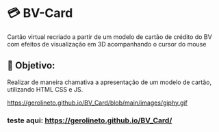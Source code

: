 # 💳 BV-Card

Cartão virtual recriado a partir de um modelo de cartão de crédito do BV com efeitos de visualização em 3D acompanhando o cursor do mouse

## 📘 Objetivo:

Realizar de maneira chamativa a apresentação de um modelo de cartão, utilizando HTML CSS e JS.

<p align="center">

  https://gerolineto.github.io/BV_Card/blob/main/images/giphy.gif

</p>

### teste aqui: https://gerolineto.github.io/BV_Card/
